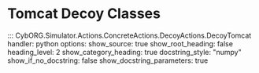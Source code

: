 # Tomcat Decoy Classes
::: CybORG.Simulator.Actions.ConcreteActions.DecoyActions.DecoyTomcat
    handler: python
    options:
        show_source: true
        show_root_heading: false
        heading_level: 2
        show_category_heading: true
        docstring_style: "numpy"
        show_if_no_docstring: false
        show_docstring_parameters: true